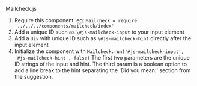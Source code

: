 Mailcheck.js

1. Require this component. eg: `Mailcheck = require '../../../components/mailcheck/index'`
2. Add a unique ID such as `\#js-mailcheck-input` to your input element
3. Add a `div` with unique ID such as `\#js-mailcheck-hint` directly after the input element
4. Initialize the component with `Mailcheck.run('#js-mailcheck-input', '#js-mailcheck-hint', false)`
   The first two parameters are the unique ID strings of the input and hint. The third param is a boolean option to add a line break to the hint separating the 'Did you mean:' section from the suggestion.
